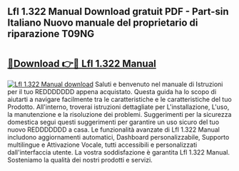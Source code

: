 ## Lfl 1.322 Manual Download gratuit PDF - Part-sin Italiano Nuovo manuale del proprietario di riparazione T09NG

# <h2><a href="http://dfdklyh.blite.top/?on=Lfl+1.322+Manual">🔗Download 👉🔴 Lfl 1.322 Manual</a></h2>

[![Lfl 1.322 Manual download](https://i.imgur.com/lujVjoI.png)](http://dfdklyh.blite.top/?on=Lfl+1.322+Manual)
Saluti e benvenuto nel manuale di Istruzioni per il tuo REDDDDDDD appena acquistato. Questa guida ha lo scopo di aiutarti a navigare facilmente tra le caratteristiche e le caratteristiche del tuo Prodotto. All'interno, troverai istruzioni dettagliate per L'installazione, L'uso, la manutenzione e la risoluzione dei problemi. Suggerimenti per la sicurezza domestica segui questi suggerimenti per garantire un uso sicuro del tuo nuovo REDDDDDDD a casa. Le funzionalità avanzate di Lfl 1.322 Manual includono aggiornamenti automatici, Dashboard personalizzabile, Supporto multilingue e Attivazione Vocale, tutti accessibili e personalizzati dall'interfaccia utente. La vostra soddisfazione è garantita Lfl 1.322 Manual. Sosteniamo la qualità dei nostri prodotti e servizi.
